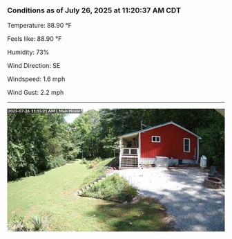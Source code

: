 ### Conditions as of July 26, 2025 at 11:20:37 AM CDT 

Temperature: 88.90 &deg;F

Feels like: 88.90 &deg;F

Humidity: 73%

Wind Direction: SE

Windspeed: 1.6 mph

Wind Gust: 2.2 mph

---

<img src="./images/latest.jpeg"/>

